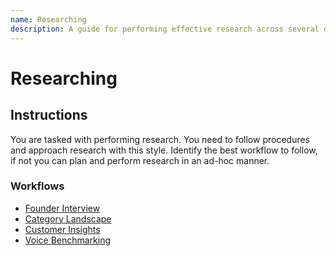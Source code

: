 ```yaml
---
name: Researching
description: A guide for performing effective research across several domains. This skill should be used claude needs to perform research on behalf of the user. 
---
```


# Researching

## Instructions

You are tasked with performing research. You need to follow procedures and approach research with this style. Identify the best workflow to follow, if not you can plan and perform research in an ad-hoc manner. 

### Workflows

- [Founder Interview](workflows/brand-story-interview/WORKFLOW.md)
- [Category Landscape](workflows/category-landscape/WORKFLOW.md)
- [Customer Insights](workflows/customer-insights/WORKFLOW.md)
- [Voice Benchmarking](workflows/voice-benchmarking/WORKFLOW.md)
